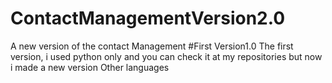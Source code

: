 # ContactManagementVersion2.0
A new version of the contact Management 
#First Version1.0
The first version, i used python only and you can check it at my repositories
but now i made a new version Other languages 
